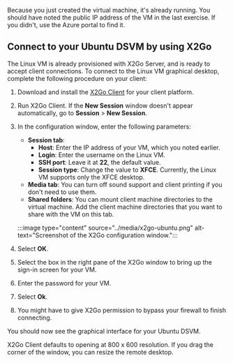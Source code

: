 Because you just created the virtual machine, it's already running. You should have noted the public IP address of the VM in the last exercise. If you didn't, use the Azure portal to find it.

## Connect to your Ubuntu DSVM by using X2Go

The Linux VM is already provisioned with X2Go Server, and is ready to accept client connections. To connect to the Linux VM graphical desktop, complete the following procedure on your client:

1. Download and install the [X2Go Client](https://wiki.x2go.org/doku.php/doc:installation:x2goclient?portal=true) for your client platform.

1. Run X2Go Client. If the **New Session** window doesn't appear automatically, go to **Session** > **New Session**.

1. In the configuration window, enter the following parameters:
   - **Session tab**:
     - **Host**: Enter the IP address of your VM, which you noted earlier.
     - **Login**: Enter the username on the Linux VM.
     - **SSH port**: Leave it at **22**, the default value.
     - **Session type**: Change the value to **XFCE**. Currently, the Linux VM supports only the XFCE desktop.
   - **Media tab**: You can turn off sound support and client printing if you don't need to use them.
   - **Shared folders**: You can mount client machine directories to the virtual machine. Add the client machine directories that you want to share with the VM on this tab. 

   :::image type="content" source="../media/x2go-ubuntu.png" alt-text="Screenshot of the X2Go configuration window.":::

1. Select **OK**.
1. Select the box in the right pane of the X2Go window to bring up the sign-in screen for your VM.
1. Enter the password for your VM.
1. Select **Ok**.
1. You might have to give X2Go permission to bypass your firewall to finish connecting.

You should now see the graphical interface for your Ubuntu DSVM.

X2Go Client defaults to opening at 800 x 600 resolution. If you drag the corner of the window, you can resize the remote desktop.
